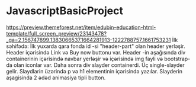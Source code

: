 # JavascriptBasicProject
https://preview.themeforest.net/item/edubin-education-html-template/full_screen_preview/23143478?_ga=2.156747899.1383066537.1664281913-1222788757.1661753231
İlk səhifədə: 
İlk yuxarda qara fonda  id -si "header-part" olan header yerləşir.
Header içərisində Link və Buy now buttonu var.
Header -in aşağısında div containerinin içərisində navbar yerləşir və içərisində img fayli və bootstrap- da olan iconlar var.
Daha sonra div slayder containerdi.
Üç single-slayder gelir. Slaydlarin üzərində  p və h1 elementinin içərisində yazılar.
Slayderin aşagisinda 2 ədəd  animasiya tipli button.
